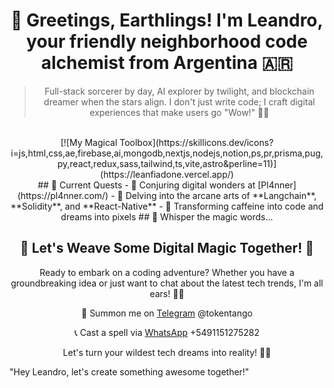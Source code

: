 <h1 align="center">🚀 Greetings, Earthlings! I'm Leandro, your friendly neighborhood code alchemist from Argentina 🇦🇷</h1>
<div align="center">
  
  > Full-stack sorcerer by day, AI explorer by twilight, and blockchain dreamer when the stars align. 
  > I don't just write code; I craft digital experiences that make users go "Wow!" 🎩✨
  <br>
  [![My Magical Toolbox](https://skillicons.dev/icons?i=js,html,css,ae,firebase,ai,mongodb,nextjs,nodejs,notion,ps,pr,prisma,pug,py,react,redux,sass,tailwind,ts,vite,astro&perline=11)](https://leanfiadone.vercel.app/)
  <br>
  ## 🔮 Current Quests
  - 🌟 Conjuring digital wonders at [Pl4nner](https://pl4nner.com/)
  - 🧠 Delving into the arcane arts of **Langchain**, **Solidity**, and **React-Native**
  - 🎨 Transforming caffeine into code and dreams into pixels
  ## 💬 Whisper the magic words...

  ## 🌟 Let's Weave Some Digital Magic Together! 🌟
  
  Ready to embark on a coding adventure? Whether you have a groundbreaking idea or just want to chat about the latest tech trends, I'm all ears! 🦻✨

  📱 Summon me on [Telegram](https://t.me/tokentango) @tokentango
  
  📞 Cast a spell via [WhatsApp](https://wa.me/5491151275282) +5491151275282
  
  Let's turn your wildest tech dreams into reality! 🚀🔮
</div>
  
  "Hey Leandro, let's create something awesome together!"

</div>







